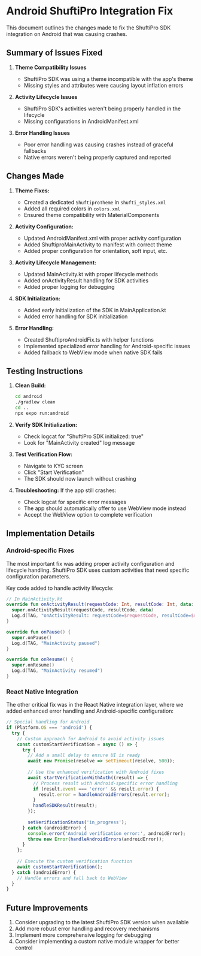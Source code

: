 # Android ShuftiPro Integration Fix

This document outlines the changes made to fix the ShuftiPro SDK integration on Android that was causing crashes.

## Summary of Issues Fixed

1. **Theme Compatibility Issues**
   - ShuftiPro SDK was using a theme incompatible with the app's theme
   - Missing styles and attributes were causing layout inflation errors

2. **Activity Lifecycle Issues**
   - ShuftiPro SDK's activities weren't being properly handled in the lifecycle
   - Missing configurations in AndroidManifest.xml

3. **Error Handling Issues**
   - Poor error handling was causing crashes instead of graceful fallbacks
   - Native errors weren't being properly captured and reported

## Changes Made

1. **Theme Fixes:**
   - Created a dedicated `ShuftiproTheme` in `shufti_styles.xml`
   - Added all required colors in `colors.xml`
   - Ensured theme compatibility with MaterialComponents

2. **Activity Configuration:**
   - Updated AndroidManifest.xml with proper activity configuration
   - Added ShuftiproMainActivity to manifest with correct theme
   - Added proper configuration for orientation, soft input, etc.

3. **Activity Lifecycle Management:**
   - Updated MainActivity.kt with proper lifecycle methods
   - Added onActivityResult handling for SDK activities
   - Added proper logging for debugging

4. **SDK Initialization:**
   - Added early initialization of the SDK in MainApplication.kt
   - Added error handling for SDK initialization

5. **Error Handling:**
   - Created ShuftiproAndroidFix.ts with helper functions
   - Implemented specialized error handling for Android-specific issues
   - Added fallback to WebView mode when native SDK fails

## Testing Instructions

1. **Clean Build:**
   ```bash
   cd android
   ./gradlew clean
   cd ..
   npx expo run:android
   ```

2. **Verify SDK Initialization:**
   - Check logcat for "ShuftiPro SDK initialized: true"
   - Look for "MainActivity created" log message

3. **Test Verification Flow:**
   - Navigate to KYC screen
   - Click "Start Verification"
   - The SDK should now launch without crashing

4. **Troubleshooting:**
   If the app still crashes:
   - Check logcat for specific error messages
   - The app should automatically offer to use WebView mode instead
   - Accept the WebView option to complete verification

## Implementation Details

### Android-specific Fixes

The most important fix was adding proper activity configuration and lifecycle handling. ShuftiPro SDK uses custom activities that need specific configuration parameters.

Key code added to handle activity lifecycle:

```kotlin
// In MainActivity.kt
override fun onActivityResult(requestCode: Int, resultCode: Int, data: Intent?) {
  super.onActivityResult(requestCode, resultCode, data)
  Log.d(TAG, "onActivityResult: requestCode=$requestCode, resultCode=$resultCode")
}

override fun onPause() {
  super.onPause()
  Log.d(TAG, "MainActivity paused")
}

override fun onResume() {
  super.onResume()
  Log.d(TAG, "MainActivity resumed")
}
```

### React Native Integration

The other critical fix was in the React Native integration layer, where we added enhanced error handling and Android-specific configuration:

```typescript
// Special handling for Android
if (Platform.OS === 'android') {
  try {
    // Custom approach for Android to avoid activity issues
    const customStartVerification = async () => {
      try {
        // Add a small delay to ensure UI is ready
        await new Promise(resolve => setTimeout(resolve, 500));
        
        // Use the enhanced verification with Android fixes
        await startVerificationWithAuth((result) => {
          // Process result with Android-specific error handling
          if (result.event === 'error' && result.error) {
            result.error = handleAndroidErrors(result.error);
          }
          handleSDKResult(result);
        });
        
        setVerificationStatus('in_progress');
      } catch (androidError) {
        console.error('Android verification error:', androidError);
        throw new Error(handleAndroidErrors(androidError));
      }
    };
    
    // Execute the custom verification function
    await customStartVerification();
  } catch (androidError) {
    // Handle errors and fall back to WebView
  }
}
```

## Future Improvements

1. Consider upgrading to the latest ShuftiPro SDK version when available
2. Add more robust error handling and recovery mechanisms
3. Implement more comprehensive logging for debugging
4. Consider implementing a custom native module wrapper for better control